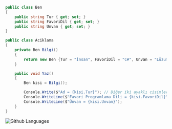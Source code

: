 ```csharp
public class Ben
{
    public string Tur { get; set; }
    public string FavoriDil { get; set; }
    public string Unvan { get; set; }
}

public class Aciklama
{
    private Ben Bilgi()
    {
        return new Ben {Tur = "İnsan", FavoriDil = "C#", Unvan = "Lüzumsuz İşler Müdürü"};
    }

    public void Yaz()
    {
        Ben kisi = Bilgi();

        Console.Write($"Ad = {kisi.Tur}"); // Diğer iki ayaklı cisimlerin aksine
        Console.WriteLine($"Favori Programlama Dili = {kisi.FavoriDil}");
        Console.WriteLine($"Ünvan = {kisi.Unvan}");
    }
}
```

![Github Languages](https://github-readme-stats.vercel.app/api/top-langs/?username=umut-d&layout=compact&hide=html)
